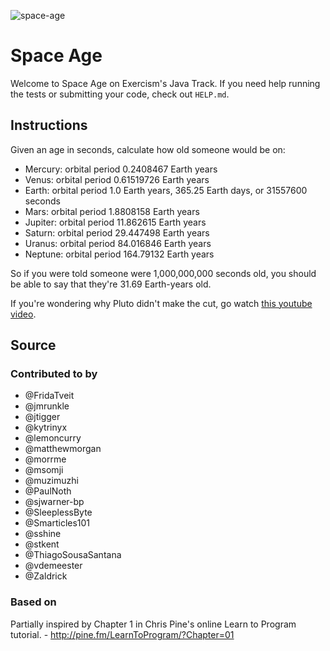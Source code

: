 ![space-age](https://user-images.githubusercontent.com/44240533/226492648-ea542954-6328-43b8-8500-8cebc6f40db5.svg)
# Space Age

Welcome to Space Age on Exercism's Java Track.
If you need help running the tests or submitting your code, check out `HELP.md`.

## Instructions

Given an age in seconds, calculate how old someone would be on:

   - Mercury: orbital period 0.2408467 Earth years
   - Venus: orbital period 0.61519726 Earth years
   - Earth: orbital period 1.0 Earth years, 365.25 Earth days, or 31557600 seconds
   - Mars: orbital period 1.8808158 Earth years
   - Jupiter: orbital period 11.862615 Earth years
   - Saturn: orbital period 29.447498 Earth years
   - Uranus: orbital period 84.016846 Earth years
   - Neptune: orbital period 164.79132 Earth years

So if you were told someone were 1,000,000,000 seconds old, you should
be able to say that they're 31.69 Earth-years old.

If you're wondering why Pluto didn't make the cut, go watch [this
youtube video](http://www.youtube.com/watch?v=Z_2gbGXzFbs).

## Source

### Contributed to by

- @FridaTveit
- @jmrunkle
- @jtigger
- @kytrinyx
- @lemoncurry
- @matthewmorgan
- @morrme
- @msomji
- @muzimuzhi
- @PaulNoth
- @sjwarner-bp
- @SleeplessByte
- @Smarticles101
- @sshine
- @stkent
- @ThiagoSousaSantana
- @vdemeester
- @Zaldrick

### Based on

Partially inspired by Chapter 1 in Chris Pine's online Learn to Program tutorial. - http://pine.fm/LearnToProgram/?Chapter=01
